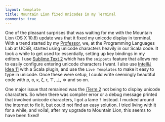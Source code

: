 ```yaml
---
layout: template
title: Mountain Lion fixed Unicodes in my Terminal 
comments: true
---
```


One of the pleasant surprises that was waiting for me with the Mountain Lion (OS X 10.8) update was that it fixed my unicode display in terminal. 
With a trend started by my [Professor](http://www.cs.ucsb.edu/~benh/), we, at the Programming Languages Lab at UCSB, started using unicode characters heavily in our Scala code. 
It took a while to get used to: essentially, setting up key bindings in my editors.
I use [Sublime Text 2](http://www.sublimetext.com/2) which has the `snippets` feature that allows me to easily configure entering unicode characters I want.
I also use [IntelliJ Idea 11](http://www.jetbrains.com/idea/) with a Scala plugin, and use the `Live Templates` to make it easy to type in unicode.
Once these were setup, I could write seemingly beautiful code with ρ, σ, κ, ζ, τ, ⊤, ⊥, ⇒ and so on. 

One major issue that remained was the [iTerm 2](http://www.iterm2.com/#/section/home) not being to display unicode characters. 
So when there was compiler error or a debug message printed that involved unicode characters, I got a lame `?` instead. 
I mucked around the internet to fix it, but could not find an easy solution. 
I tried living with it for a while, and voila!, after my upgrade to Mountain Lion, this seems to have been fixed!
 